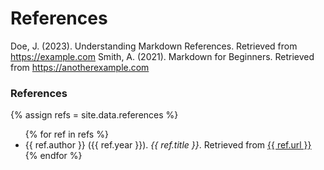 # References

<a id="ref1"></a> Doe, J. (2023). Understanding Markdown References. Retrieved from https://example.com
<a id="ref2"></a> Smith, A. (2021). Markdown for Beginners. Retrieved from https://anotherexample.com

### References

{% assign refs = site.data.references %}
<ul>
{% for ref in refs %}
  <li id="{{ ref.id }}">
    {{ ref.author }} ({{ ref.year }}). <em>{{ ref.title }}</em>. Retrieved from <a href="{{ ref.url }}">{{ ref.url }}</a>
  </li>
{% endfor %}
</ul>